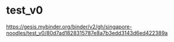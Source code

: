 # test_v0

https://gesis.mybinder.org/binder/v2/gh/singapore-noodles/test_v0/80d7ad1828315787e8a7b3edd3143d6ed422389a
